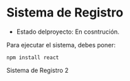 <h1> Sistema de Registro</h1>

- Estado delproyecto: En cosntrución.

Para ejecutar el sistema, debes poner:

```npm install react```

Sistema de Registro 2
